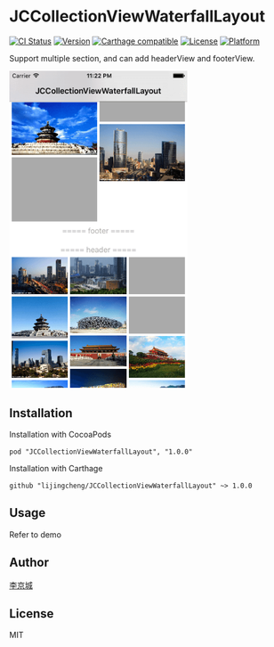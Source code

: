 # JCCollectionViewWaterfallLayout

[![CI Status](http://img.shields.io/travis/lijingcheng/JCCollectionViewWaterfallLayout.svg?style=flat)](https://travis-ci.org/lijingcheng/JCCollectionViewWaterfallLayout)
[![Version](https://img.shields.io/cocoapods/v/JCCollectionViewWaterfallLayout.svg?style=flat)](http://cocoapods.org/pods/JCCollectionViewWaterfallLayout)
[![Carthage compatible](https://img.shields.io/badge/Carthage-compatible-4BC51D.svg?style=flat)](https://github.com/Carthage/Carthage)
[![License](https://img.shields.io/cocoapods/l/JCCollectionViewWaterfallLayout.svg?style=flat)](http://cocoapods.org/pods/JCCollectionViewWaterfallLayout)
[![Platform](https://img.shields.io/cocoapods/p/JCCollectionViewWaterfallLayout.svg?style=flat)](http://cocoapods.org/pods/JCCollectionViewWaterfallLayout)

Support multiple section, and can add headerView and footerView.

<img width="320" src="./ScreenShot.png"> 

## Installation

Installation with CocoaPods

```
pod "JCCollectionViewWaterfallLayout", "1.0.0"
```

Installation with Carthage

```
github "lijingcheng/JCCollectionViewWaterfallLayout" ~> 1.0.0
```

## Usage

Refer to demo

## Author

[李京城](http://lijingcheng.github.io)

## License

MIT
